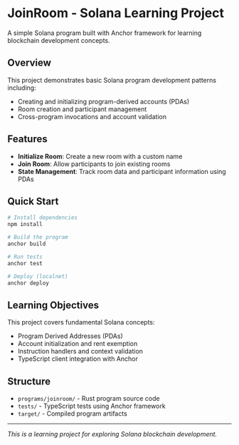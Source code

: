# JoinRoom - Solana Learning Project

A simple Solana program built with Anchor framework for learning blockchain development concepts.

## Overview

This project demonstrates basic Solana program development patterns including:
- Creating and initializing program-derived accounts (PDAs)
- Room creation and participant management
- Cross-program invocations and account validation

## Features

- **Initialize Room**: Create a new room with a custom name
- **Join Room**: Allow participants to join existing rooms
- **State Management**: Track room data and participant information using PDAs

## Quick Start

```bash
# Install dependencies
npm install

# Build the program
anchor build

# Run tests
anchor test

# Deploy (localnet)
anchor deploy
```

## Learning Objectives

This project covers fundamental Solana concepts:
- Program Derived Addresses (PDAs)
- Account initialization and rent exemption
- Instruction handlers and context validation
- TypeScript client integration with Anchor

## Structure

- `programs/joinroom/` - Rust program source code
- `tests/` - TypeScript tests using Anchor framework
- `target/` - Compiled program artifacts

---

*This is a learning project for exploring Solana blockchain development.*